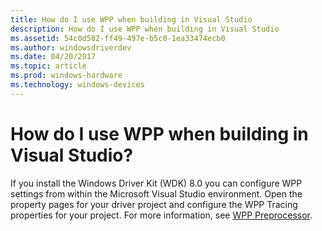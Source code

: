 ```yaml
---
title: How do I use WPP when building in Visual Studio
description: How do I use WPP when building in Visual Studio
ms.assetid: 54c0d582-ff49-497e-b5c0-1ea33474ecb0
ms.author: windowsdriverdev
ms.date: 04/20/2017
ms.topic: article
ms.prod: windows-hardware
ms.technology: windows-devices
---
```


# How do I use WPP when building in Visual Studio?


If you install the Windows Driver Kit (WDK) 8.0 you can configure WPP settings from within the Microsoft Visual Studio environment. Open the property pages for your driver project and configure the WPP Tracing properties for your project. For more information, see [WPP Preprocessor](wpp-preprocessor.md).

 

 





